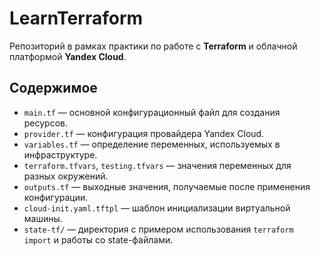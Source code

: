# LearnTerraform

Репозиторий в рамках практики по работе с **Terraform** и облачной платформой **Yandex Cloud**.

## Содержимое

- `main.tf` — основной конфигурационный файл для создания ресурсов.
- `provider.tf` — конфигурация провайдера Yandex Cloud.
- `variables.tf` — определение переменных, используемых в инфраструктуре.
- `terraform.tfvars`, `testing.tfvars` — значения переменных для разных окружений.
- `outputs.tf` — выходные значения, получаемые после применения конфигурации.
- `cloud-init.yaml.tftpl` — шаблон инициализации виртуальной машины.
- `state-tf/` — директория с примером использования `terraform import` и работы со state-файлами.
